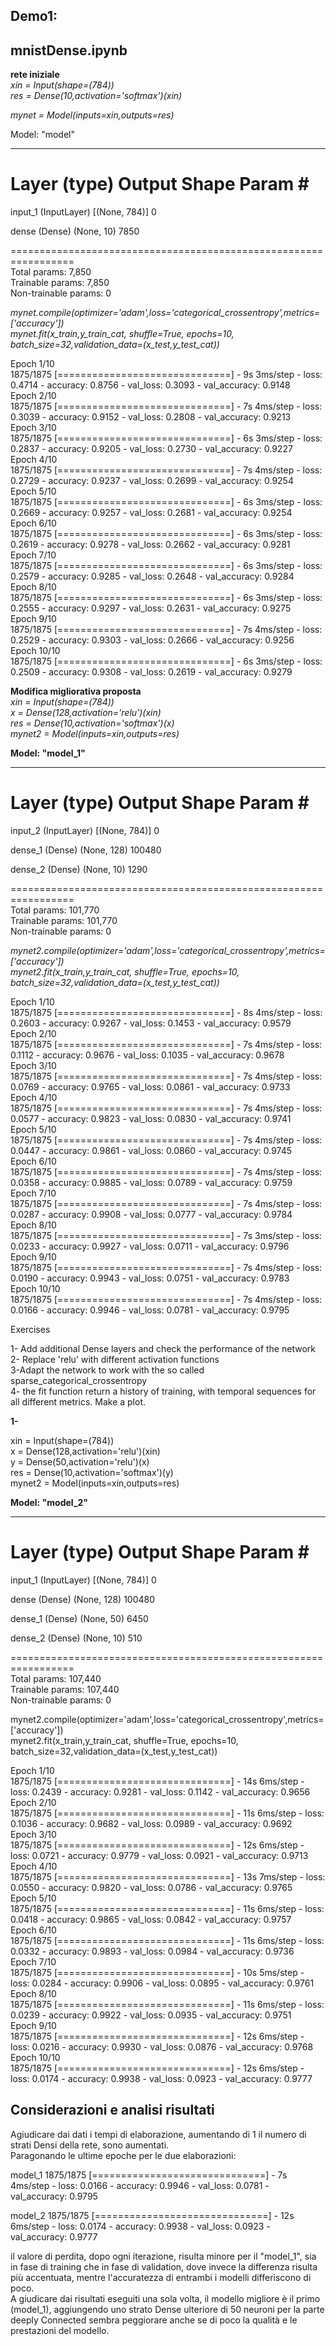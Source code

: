 
## Demo1:   
## mnistDense.ipynb  


**rete iniziale**  
*xin = Input(shape=(784))*  
*res = Dense(10,activation='softmax')(xin)*  

*mynet = Model(inputs=xin,outputs=res)*  

Model: "model"  
_______________________________________________  
 Layer (type)                Output Shape              Param #     
=================================================================  
 input_1 (InputLayer)        [(None, 784)]             0           
                                                                   
 dense (Dense)               (None, 10)                7850        
                                                                   
=================================================================  
Total params: 7,850  
Trainable params: 7,850  
Non-trainable params: 0  

*mynet.compile(optimizer='adam',loss='categorical_crossentropy',metrics=['accuracy'])*  
*mynet.fit(x_train,y_train_cat, shuffle=True, epochs=10, batch_size=32,validation_data=(x_test,y_test_cat))*  
  
Epoch 1/10  
1875/1875 [==============================] - 9s 3ms/step - loss: 0.4714 - accuracy: 0.8756 - val_loss: 0.3093 - val_accuracy: 0.9148  
Epoch 2/10  
1875/1875 [==============================] - 7s 4ms/step - loss: 0.3039 - accuracy: 0.9152 - val_loss: 0.2808 - val_accuracy: 0.9213  
Epoch 3/10  
1875/1875 [==============================] - 6s 3ms/step - loss: 0.2837 - accuracy: 0.9205 - val_loss: 0.2730 - val_accuracy: 0.9227  
Epoch 4/10  
1875/1875 [==============================] - 7s 4ms/step - loss: 0.2729 - accuracy: 0.9237 - val_loss: 0.2699 - val_accuracy: 0.9254  
Epoch 5/10  
1875/1875 [==============================] - 6s 3ms/step - loss: 0.2669 - accuracy: 0.9257 - val_loss: 0.2681 - val_accuracy: 0.9254  
Epoch 6/10  
1875/1875 [==============================] - 6s 3ms/step - loss: 0.2619 - accuracy: 0.9278 - val_loss: 0.2662 - val_accuracy: 0.9281  
Epoch 7/10  
1875/1875 [==============================] - 6s 3ms/step - loss: 0.2579 - accuracy: 0.9285 - val_loss: 0.2648 - val_accuracy: 0.9284  
Epoch 8/10  
1875/1875 [==============================] - 6s 3ms/step - loss: 0.2555 - accuracy: 0.9297 - val_loss: 0.2631 - val_accuracy: 0.9275  
Epoch 9/10  
1875/1875 [==============================] - 7s 4ms/step - loss: 0.2529 - accuracy: 0.9303 - val_loss: 0.2666 - val_accuracy: 0.9256  
Epoch 10/10  
1875/1875 [==============================] - 6s 3ms/step - loss: 0.2509 - accuracy: 0.9308 - val_loss: 0.2619 - val_accuracy: 0.9279  




**Modifica migliorativa proposta**  
*xin = Input(shape=(784))*  
*x = Dense(128,activation='relu')(xin)*  
*res = Dense(10,activation='softmax')(x)*  
*mynet2 = Model(inputs=xin,outputs=res)*  

**Model: "model_1"**    
_________________________________________________________________  
 Layer (type)                Output Shape              Param #     
=================================================================  
 input_2 (InputLayer)        [(None, 784)]             0           
                                                                   
 dense_1 (Dense)             (None, 128)               100480      
                                                                   
 dense_2 (Dense)             (None, 10)                1290        
                                                                   
=================================================================  
Total params: 101,770  
Trainable params: 101,770  
Non-trainable params: 0  

*mynet2.compile(optimizer='adam',loss='categorical_crossentropy',metrics=['accuracy'])*  
*mynet2.fit(x_train,y_train_cat, shuffle=True, epochs=10, batch_size=32,validation_data=(x_test,y_test_cat))*  

Epoch 1/10  
1875/1875 [==============================] - 8s 4ms/step - loss: 0.2603 - accuracy: 0.9267 - val_loss: 0.1453 - val_accuracy: 0.9579  
Epoch 2/10  
1875/1875 [==============================] - 7s 4ms/step - loss: 0.1112 - accuracy: 0.9676 - val_loss: 0.1035 - val_accuracy: 0.9678  
Epoch 3/10  
1875/1875 [==============================] - 7s 4ms/step - loss: 0.0769 - accuracy: 0.9765 - val_loss: 0.0861 - val_accuracy: 0.9733  
Epoch 4/10  
1875/1875 [==============================] - 7s 4ms/step - loss: 0.0577 - accuracy: 0.9823 - val_loss: 0.0830 - val_accuracy: 0.9741  
Epoch 5/10  
1875/1875 [==============================] - 7s 4ms/step - loss: 0.0447 - accuracy: 0.9861 - val_loss: 0.0860 - val_accuracy: 0.9745  
Epoch 6/10  
1875/1875 [==============================] - 7s 4ms/step - loss: 0.0358 - accuracy: 0.9885 - val_loss: 0.0789 - val_accuracy: 0.9759  
Epoch 7/10  
1875/1875 [==============================] - 7s 4ms/step - loss: 0.0287 - accuracy: 0.9908 - val_loss: 0.0777 - val_accuracy: 0.9784  
Epoch 8/10    
1875/1875 [==============================] - 7s 3ms/step - loss: 0.0233 - accuracy: 0.9927 - val_loss: 0.0711 - val_accuracy: 0.9796  
Epoch 9/10  
1875/1875 [==============================] - 7s 4ms/step - loss: 0.0190 - accuracy: 0.9943 - val_loss: 0.0751 - val_accuracy: 0.9783  
Epoch 10/10  
1875/1875 [==============================] - 7s 4ms/step - loss: 0.0166 - accuracy: 0.9946 - val_loss: 0.0781 - val_accuracy: 0.9795  



 
Exercises  

   1- Add additional Dense layers and check the performance of the network  
   2- Replace 'relu' with different activation functions  
   3-Adapt the network to work with the so called sparse_categorical_crossentropy  
   4- the fit function return a history of training, with temporal sequences for all different metrics. Make a plot.  


**1-**   
  
xin = Input(shape=(784))  
x = Dense(128,activation='relu')(xin)  
y = Dense(50,activation='relu')(x)  
res = Dense(10,activation='softmax')(y)  
mynet2 = Model(inputs=xin,outputs=res)  


**Model: "model_2"**  
_________________________________________________________________  
 Layer (type)                Output Shape              Param #     
=================================================================  
 input_1 (InputLayer)        [(None, 784)]             0           
                                                                   
 dense (Dense)               (None, 128)               100480      
                                                                  
 dense_1 (Dense)             (None, 50)                6450        
                                                                   
 dense_2 (Dense)             (None, 10)                510         
                                                                   
=================================================================  
Total params: 107,440  
Trainable params: 107,440  
Non-trainable params: 0  


mynet2.compile(optimizer='adam',loss='categorical_crossentropy',metrics=['accuracy'])  
mynet2.fit(x_train,y_train_cat, shuffle=True, epochs=10, batch_size=32,validation_data=(x_test,y_test_cat))  


Epoch 1/10  
1875/1875 [==============================] - 14s 6ms/step - loss: 0.2439 - accuracy: 0.9281 - val_loss: 0.1142 - val_accuracy: 0.9656  
Epoch 2/10  
1875/1875 [==============================] - 11s 6ms/step - loss: 0.1036 - accuracy: 0.9682 - val_loss: 0.0989 - val_accuracy: 0.9692  
Epoch 3/10  
1875/1875 [==============================] - 12s 6ms/step - loss: 0.0721 - accuracy: 0.9779 - val_loss: 0.0921 - val_accuracy: 0.9713  
Epoch 4/10  
1875/1875 [==============================] - 13s 7ms/step - loss: 0.0550 - accuracy: 0.9820 - val_loss: 0.0786 - val_accuracy: 0.9765  
Epoch 5/10  
1875/1875 [==============================] - 11s 6ms/step - loss: 0.0418 - accuracy: 0.9865 - val_loss: 0.0842 - val_accuracy: 0.9757  
Epoch 6/10  
1875/1875 [==============================] - 11s 6ms/step - loss: 0.0332 - accuracy: 0.9893 - val_loss: 0.0984 - val_accuracy: 0.9736  
Epoch 7/10  
1875/1875 [==============================] - 10s 5ms/step - loss: 0.0284 - accuracy: 0.9906 - val_loss: 0.0895 - val_accuracy: 0.9761  
Epoch 8/10  
1875/1875 [==============================] - 11s 6ms/step - loss: 0.0239 - accuracy: 0.9922 - val_loss: 0.0935 - val_accuracy: 0.9751  
Epoch 9/10  
1875/1875 [==============================] - 12s 6ms/step - loss: 0.0216 - accuracy: 0.9930 - val_loss: 0.0876 - val_accuracy: 0.9768  
Epoch 10/10  
1875/1875 [==============================] - 12s 6ms/step - loss: 0.0174 - accuracy: 0.9938 - val_loss: 0.0923 - val_accuracy: 0.9777  

## Considerazioni e analisi risultati  
Agiudicare dai dati i tempi di elaborazione, aumentando di 1 il numero di strati Densi della rete, sono aumentati.  
Paragonando le ultime epoche per le due elaborazioni:  

model_1 1875/1875 [==============================] - 7s 4ms/step - loss: 0.0166 - accuracy: 0.9946 - val_loss: 0.0781 - val_accuracy: 0.9795  

model_2 1875/1875 [==============================] - 12s 6ms/step - loss: 0.0174 - accuracy: 0.9938 - val_loss: 0.0923 - val_accuracy: 0.9777  
  
il valore di perdita, dopo ogni iterazione, risulta minore per il "model_1", sia in fase di training che in fase di validation, dove invece la differenza  risulta più accentuata, mentre l'accuratezza di entrambi i modelli differiscono di poco.  
A giudicare dai risultati eseguiti una sola volta, il modello migliore è il primo (model_1), aggiungendo uno strato Dense ulteriore di 50 neuroni per la parte deeply Connected sembra peggiorare anche se di poco la qualità e le prestazioni del modello.  


